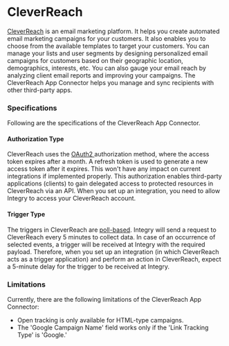 # CleverReach

[CleverReach](https://www.integry.io/apps/cleverreach) is an email marketing platform. It helps you create automated email marketing campaigns for your customers. It also enables you to choose from the available templates to target your customers. You can manage your lists and user segments by designing personalized email campaigns for customers based on their geographic location, demographics, interests, etc. You can also gauge your email reach by analyzing client email reports and improving your campaigns. The CleverReach App Connector helps you manage and sync recipients with other third-party apps.&#x20;

### Specifications  <a href="#specifications-0-0" id="specifications-0-0"></a>

Following are the specifications of the CleverReach App Connector.&#x20;

#### Authorization Type  <a href="#authorization-type-0-1" id="authorization-type-0-1"></a>

CleverReach uses the [OAuth2 ](https://support.integry.io/hc/en-us/articles/11112617800985-Authentication-Types-Supported-in-Integry)authorization method, where the access token expires after a month. A refresh token is used to generate a new access token after it expires. This won't have any impact on current integrations if implemented properly. This authorization enables third-party applications (clients) to gain delegated access to protected resources in CleverReach via an API. When you set up an integration, you need to allow Integry to access your CleverReach account.&#x20;

#### Trigger Type <a href="#trigger-type-0-2" id="trigger-type-0-2"></a>

The triggers in CleverReach are [poll-based](https://www.testpreptraining.com/tutorial/describe-polling-triggers-and-their-usage/). Integry will send a request to CleverReach every 5 minutes to collect data. In case of an occurrence of selected events, a trigger will be received at Integry with the required payload. Therefore, when you set up an integration (in which CleverReach acts as a trigger application) and perform an action in CleverReach, expect a 5-minute delay for the trigger to be received at Integry.&#x20;

### Limitations <a href="#limitations-0-3" id="limitations-0-3"></a>

Currently, there are the following limitations of the CleverReach App Connector:

* Open tracking is only available for HTML-type campaigns.
* The 'Google Campaign Name' field works only if the 'Link Tracking Type' is 'Google.'
